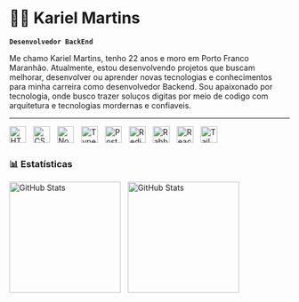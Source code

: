 # 🧑‍💻 Kariel Martins

**`Desenvolvedor BackEnd`**

Me chamo Kariel Martins, tenho 22 anos e moro em Porto Franco Maranhão. Atualmente, estou desenvolvendo projetos que buscam melhorar, desenvolver ou aprender novas tecnologias e conhecimentos para minha carreira como desenvolvedor Backend. Sou apaixonado por tecnologia, onde busco trazer soluços digitas por meio de codigo com arquitetura e tecnologias mordernas e confiaveis.

---

<img
align="left"
alt="HTML"
title="HTML"
width="30px"
style="padding-right: 10px"
 src="https://cdn.jsdelivr.net/gh/devicons/devicon@latest/icons/html5/html5-original.svg" />
<img
align="left"
alt="CSS"
title="CSS"
width="30px"
style="padding-right: 10px"
 src="https://cdn.jsdelivr.net/gh/devicons/devicon@latest/icons/css3/css3-original.svg" />
<img
align="left"
alt="Nodejs"
title="Nodejs"
width="30px"
style="padding-right: 10px"
 src="https://cdn.jsdelivr.net/gh/devicons/devicon@latest/icons/nodejs/nodejs-original-wordmark.svg" />
<img 
align="left"
alt="Typescript"
title="Typescript"
width="30px"
style="padding-right: 10px"
src="https://cdn.jsdelivr.net/gh/devicons/devicon@latest/icons/typescript/typescript-original.svg" />
<img 
align="left"
alt="Postgres"
title="Postgres"
width="30px"
style="padding-right: 10px"
src="https://cdn.jsdelivr.net/gh/devicons/devicon@latest/icons/postgresql/postgresql-original.svg" />
<img
align="left"
alt="Redis"
title="Redis"
width="30px"
style="padding-right: 10px"
 src="https://cdn.jsdelivr.net/gh/devicons/devicon@latest/icons/redis/redis-original.svg" />
<img 
align="left"
alt="RabbitMQ"
title="RabbitMQ"
width="30px"
style="padding-right: 10px"
src="https://cdn.jsdelivr.net/gh/devicons/devicon@latest/icons/rabbitmq/rabbitmq-original.svg" />
<img 
align="left"
alt="React"
title="React"
width="30px"
style="padding-right: 10px"
src="https://cdn.jsdelivr.net/gh/devicons/devicon@latest/icons/react/react-original.svg" />
<img 
align="left"
alt="Tailwindcss"
title="Tailwindcss"
width="30px"
style="padding-right: 10px"
src="https://cdn.jsdelivr.net/gh/devicons/devicon@latest/icons/tailwindcss/tailwindcss-original.svg" />
                                                      
<br/>
<br/>

### 📊 Estatísticas

<p>
  <img 
    align="left" 
    alt="GitHub Stats" 
    height="200" 
    style="padding-right: 10px;" 
    src="https://github-readme-stats.vercel.app/api?username=kariel-martins&show_icons=true&theme=tokyonight&include_all_commits=true&locale=pt-br" 
  />

<img 
      align="left" 
      alt="GitHub Stats" 
      height="200" 
      src="https://github-readme-stats.vercel.app/api/top-langs/?username=kariel-martins&theme=tokyonight&layout=compact&custom_title=Tecnologias&langs_count=9" 
  />

</p>
